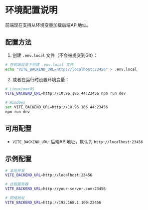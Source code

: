 # 环境配置说明

前端现在支持从环境变量加载后端API地址。

## 配置方法

1. 创建 `.env.local` 文件（不会被提交到Git）：
```bash
# 在前端目录下创建 .env.local 文件
echo "VITE_BACKEND_URL=http://localhost:23456" > .env.local
```

2. 或者在运行时设置环境变量：
```bash
# Linux/macOS
VITE_BACKEND_URL=http://10.96.186.44:23456 npm run dev

# Windows
set VITE_BACKEND_URL=http://10.96.186.44:23456
npm run dev
```

## 可用配置

- `VITE_BACKEND_URL`: 后端API地址，默认为 `http://localhost:23456`

## 示例配置

```bash
# 本地开发
VITE_BACKEND_URL=http://localhost:23456

# 远程服务器
VITE_BACKEND_URL=http://your-server.com:23456

# 网络地址
VITE_BACKEND_URL=http://192.168.1.100:23456
```
